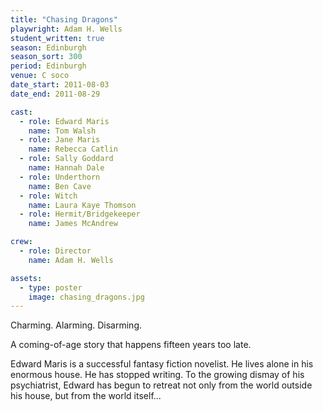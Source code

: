 ```yaml
---
title: "Chasing Dragons"
playwright: Adam H. Wells
student_written: true
season: Edinburgh
season_sort: 300
period: Edinburgh
venue: C soco
date_start: 2011-08-03
date_end: 2011-08-29

cast:
  - role: Edward Maris
    name: Tom Walsh
  - role: Jane Maris
    name: Rebecca Catlin
  - role: Sally Goddard
    name: Hannah Dale
  - role: Underthorn
    name: Ben Cave
  - role: Witch
    name: Laura Kaye Thomson
  - role: Hermit/Bridgekeeper
    name: James McAndrew

crew:
  - role: Director
    name: Adam H. Wells

assets:
  - type: poster
    image: chasing_dragons.jpg
---
```

Charming. Alarming. Disarming.

A coming-of-age story that happens fifteen years too late.

Edward Maris is a successful fantasy fiction novelist. He lives alone in his enormous house. He has stopped writing. To the growing dismay of his psychiatrist, Edward has begun to retreat not only from the world outside his house, but from the world itself...
